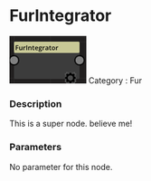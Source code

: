 # FurIntegrator
![node picture](./FurIntegrator.png)
Category : Fur
### Description
This is a super node. believe me!
### Parameters
No parameter for this node.

